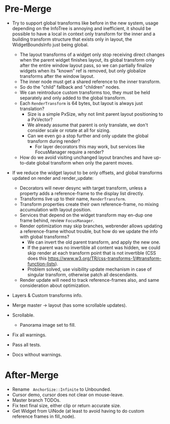 # Pre-Merge

* Try to support global transforms like before in the new system, usage depending on the InfoTree is annoying and inefficient, it should be possible to
have a local in context only transform for the inner and a building transform structure that exists only in layout, the WidgetBoundsInfo just being global.
    - The layout transforms of a widget only stop receiving direct changes when the parent widget finishes layout, its global transform only after the entire
      window layout pass, so we can partially finalize widgets when its "known" ref is removed, but only globalize transforms after the window layout.
    - The inner node must get a shared reference to the inner transform.
    - So do the "child" fallback and "children" nodes.
    - We can reintroduce custom transforms too, they must be held separately and only added to the global transform.
    - Each `RenderTransform` is 64 bytes, but layout is always just translation?
        - Size is a simple PxSize, why not limit parent layout positioning to a PxVector?
        - We already assume that parent is only translate, we don't consider scale or rotate at all for sizing.
        - Can we even go a stop further and only update the global transform during render?
            - For layer decorators this may work, but services like FocusManager require a render?
    - How do we avoid visiting unchanged layout branches and have up-to-date global transform when only the parent moves.

* If we reduce the widget layout to be only offsets, and global transforms updated on render and render_update:
    - Decorators will never desync with target transform, unless a property adds a reference-frame to the display list directly.
    - Transforms live up to their name, `RenderTransform`.
    - Transform properties create their own reference-frame, no mixing accumulation with layout position.
    - Services that depend on the widget transform may en-dup one frame behind, review `FocusManager`.
    - Render optimization may skip branches, webrender allows updating a reference-frame without trouble, but how do we update the info with global transforms?
        - We can invert the old parent transform, and apply the new one.
        - If the parent was no invertible all content was hidden, we could skip render at each transform point that is not invertible (CSS does this https://www.w3.org/TR/css-transforms-1/#transform-function-lists).
        - Problem solved, use visibility update mechanism in case of singular transform, otherwise patch all descendants.
    - Render update will need to track reference-frames also, and same consideration about optimization.


* Layers & Custom transforms info.

* Merge master -> layout (has some scrollable updates).
* Scrollable.
    - Panorama image set to fill.

* Fix all warnings.
* Pass all tests.
* Docs without warnings.

# After-Merge

* Rename ` AnchorSize::Infinite` to Unbounded.
* Cursor demo, cursor does not clear on mouse-leave.
* Master branch TODOs.
* Fix text final size, either clip or return accurate size.
* Get Widget from UiNode (at least to avoid having to do custom reference frames in fill_node).